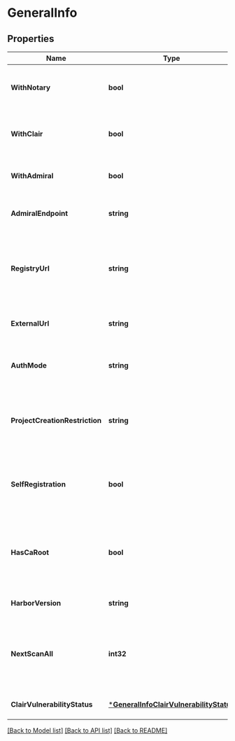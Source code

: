 # GeneralInfo

## Properties
Name | Type | Description | Notes
------------ | ------------- | ------------- | -------------
**WithNotary** | **bool** | If the Harbor instance is deployed with nested notary. | [optional] [default to null]
**WithClair** | **bool** | If the Harbor instance is deployed with nested clair. | [optional] [default to null]
**WithAdmiral** | **bool** | If the Harbor instance is deployed with Admiral. | [optional] [default to null]
**AdmiralEndpoint** | **string** | The url of the endpoint of admiral instance. | [optional] [default to null]
**RegistryUrl** | **string** | The url of registry against which the docker command should be issued. | [optional] [default to null]
**ExternalUrl** | **string** | The external URL of Harbor, with protocol. | [optional] [default to null]
**AuthMode** | **string** | The auth mode of current Harbor instance. | [optional] [default to null]
**ProjectCreationRestriction** | **string** | Indicate who can create projects, it could be &#x27;adminonly&#x27; or &#x27;everyone&#x27;. | [optional] [default to null]
**SelfRegistration** | **bool** | Indicate whether the Harbor instance enable user to register himself. | [optional] [default to null]
**HasCaRoot** | **bool** | Indicate whether there is a ca root cert file ready for download in the file system. | [optional] [default to null]
**HarborVersion** | **string** | The build version of Harbor. | [optional] [default to null]
**NextScanAll** | **int32** | The UTC time in milliseconds, after which user can call scanAll API to scan all images. | [optional] [default to null]
**ClairVulnerabilityStatus** | [***GeneralInfoClairVulnerabilityStatus**](GeneralInfo_clair_vulnerability_status.md) |  | [optional] [default to null]

[[Back to Model list]](../README.md#documentation-for-models) [[Back to API list]](../README.md#documentation-for-api-endpoints) [[Back to README]](../README.md)

